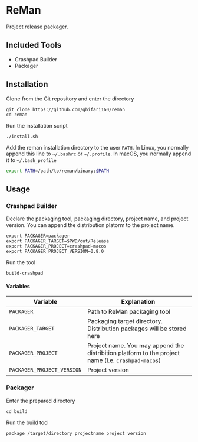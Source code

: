 # ReMan

Project release packager.

## Included Tools

- Crashpad Builder
- Packager

## Installation

Clone from the Git repository and enter the directory

``` shell
git clone https://github.com/ghifari160/reman
cd reman
```

Run the installation script

``` shell
./install.sh
```

Add the reman installation directory to the user `PATH`. In Linux, you normally append this line to
`~/.bashrc` or `~/.profile`. In macOS, you normally append it to `~/.bash_profile`

``` bash
export PATH=/path/to/reman/binary:$PATH
```

## Usage

### Crashpad Builder

Declare the packaging tool, packaging directory, project name, and project version. You can append
the distribution platorm to the project name.

``` shell
export PACKAGER=packager
export PACKAGER_TARGET=$PWD/out/Release
export PACKAGER_PROJECT=crashpad-macos
export PACKAGER_PROJECT_VERSION=0.8.0
```

Run the tool

``` shell
build-crashpad
```

#### Variables

| Variable                   | Explanation                                                                                        |
|----------------------------|----------------------------------------------------------------------------------------------------|
| `PACKAGER`                 | Path to ReMan packaging tool                                                                       |
| `PACKAGER_TARGET`          | Packaging target directory. Distribution packages will be stored here                              |
| `PACKAGER_PROJECT`         | Project name. You may append the distribition platform to the project name (i.e. `crashpad-macos`) |
| `PACKAGER_PROJECT_VERSION` | Project version                                                                                    |

### Packager

Enter the prepared directory

``` shell
cd build
```

Run the build tool

``` shell
package /target/directory projectname project version
```
